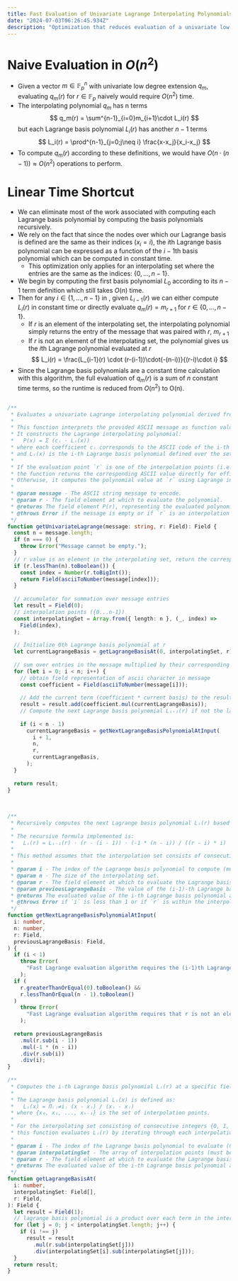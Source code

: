 ```yaml
---  
title: Fast Evaluation of Univariate Lagrange Interpolating Polynomials  
date: "2024-07-03T06:26:45.934Z"  
description: "Optimization that reduces evaluation of a univariate low degree extension at a field element from $O(n^2)$ to $O(n)$ time"
---  
```

# Naive Evaluation  in $O(n^2)$
- Given a vector $m \in \mathbb{F}_p^n$ with univariate low degree extension $q_m$, evaluating $q_m(r)$ for $r \in \mathbb{F}_p$ naively would require $O(n^2)$ time.
- The interpolating polynomial $q_m$ has n terms  
  $$  
  q_m(r) = \sum^{n-1}_{i=0}m_{i+1}\cdot L_i(r)  
  $$
  but each Lagrange basis polynomial $L_i(r)$ has another $n-1$ terms  
  $$  
  L_i(r) = \prod^{n-1}_{j=0;j\neq i} \frac{x-x_j}{x_i-x_j}  
  $$
- To compute $q_m(r)$ according to these definitions, we would have $O(n\cdot(n-1)) \approx O(n^2)$ operations to perform.
# Linear Time Shortcut
- We can eliminate most of the work associated with computing each Lagrange basis polynomial by computing the basis polynomials recursively.
- We rely on the fact that since the nodes over which our Lagrange basis is defined are the same as their indices ($x_i = i$), the $i$th Lagrange basis polynomial can be expressed as a function of the $i-1$th basis polynomial which can be computed in constant time.
  - This optimization only applies for an interpolating set where the entries are the same as the indices: $\{0,\dots,n-1\}$.
- We begin by computing the first basis polynomial $L_0$ according to its $n-1$ term definition which still takes $O(n)$ time.
- Then for any $i \in \{1,\dots,n-1\}$ in ${}$, given $L_{i-1}(r)$ we can either compute $L_i(r)$ in constant time or directly evaluate $q_m(r) = m_{r+1}$ for $r \in \{0,\dots,n-1\}$.
  - If $r$ is an element of the interpolating set, the interpolating polynomial simply returns the entry of the message that was paired with $r$, $m_{r+1}$
  - If $r$ is not an element of the interpolating set, the polynomial gives us the $i$th Lagrange polynomial evaluated at $r$
    $$  
    L_i(r) = \frac{L_{i-1}(r) \cdot (r-(i-1))\cdot(-(n-i))}{(r-i)\cdot i}  
    $$
- Since the Lagrange basis polynomials are a constant time calculation with this algorithm, the full evaluation of $q_m(r)$ is a sum of $n$ constant time terms, so the runtime is reduced from $O(n^2)$ to O(n).

```ts
  
/**  
 * Evaluates a univariate Lagrange interpolating polynomial derived from an ASCII message at a specified field element. 
 * 
 * This function interprets the provided ASCII message as function values at distinct interpolation points (indices). 
 * It constructs the Lagrange interpolating polynomial: 
 *   P(x) = Σ (cᵢ · Lᵢ(x))  
 * where each coefficient cᵢ corresponds to the ASCII code of the i-th character in the message,  
 * and Lᵢ(x) is the i-th Lagrange basis polynomial defined over the set {0, 1, ..., n-1}.  
 * 
 * If the evaluation point `r` is one of the interpolation points (i.e., an integer index within the message length), 
 * the function returns the corresponding ASCII value directly for efficiency. 
 * Otherwise, it computes the polynomial value at `r` using Lagrange interpolation. 
 * 
 * @param message - The ASCII string message to encode.  
 * @param r - The field element at which to evaluate the polynomial.  
 * @returns The field element P(r), representing the evaluated polynomial at `r`.  
 * @throws Error if the message is empty or if `r` is an interpolation point when not handled explicitly.  
 */
function getUnivariateLagrange(message: string, r: Field): Field {  
  const n = message.length;  
  if (n === 0) {  
    throw Error("Message cannot be empty.");  
  }  
  // r value is an element in the interpolating set, return the corresponding message entry  
  if (r.lessThan(n).toBoolean()) {  
    const index = Number(r.toBigInt());  
    return Field(asciiToNumber(message[index]));  
  }  
  
  // accumulator for summation over message entries  
  let result = Field(0);  
  // interpolation points ({0...n-1})  
  const interpolatingSet = Array.from({ length: n }, (_, index) =>  
    Field(index),  
  );  
  
  // Initialize 0th Lagrange basis polynomial at r  
  let currentLagrangeBasis = getLagrangeBasisAt(0, interpolatingSet, r);  
  
  // sum over entries in the message multiplied by their corresponding Lagrange basis evaluations  
  for (let i = 0; i < n; i++) {  
    // obtain field representation of ascii character in message  
    const coefficient = Field(asciiToNumber(message[i]));  
  
    // Add the current term (coefficient * current basis) to the result  
    result = result.add(coefficient.mul(currentLagrangeBasis));  
    // Compute the next Lagrange basis polynomial Lᵢ₊₁(r) if not the last term  
  
    if (i < n - 1)  
      currentLagrangeBasis = getNextLagrangeBasisPolynomialAtInput(  
        i + 1,  
        n,  
        r,  
        currentLagrangeBasis,  
      );  
  }  
  
  return result;  
}  
  
  
  
/**  
 * Recursively computes the next Lagrange basis polynomial Lᵢ(r) based on the previous one Lᵢ₋₁(r).  
 * 
 * The recursive formula implemented is: 
 *   Lᵢ(r) = Lᵢ₋₁(r) · (r - (i - 1)) · (-1 * (n - i)) / ((r - i) * i)  
 * 
 * This method assumes that the interpolation set consists of consecutive integers {0, 1, ..., n-1}, * and that `r` is not an element of this set. 
 * 
 * @param i - The index of the Lagrange basis polynomial to compute (must be ≥ 1).  
 * @param n - The size of the interpolating set.  
 * @param r - The field element at which to evaluate the Lagrange basis polynomial.  
 * @param previousLagrangeBasis - The value of the (i-1)-th Lagrange basis polynomial at `r`.  
 * @returns The evaluated value of the i-th Lagrange basis polynomial at `r`.  
 * @throws Error if `i` is less than 1 or if `r` is within the interpolating set.  
 */
function getNextLagrangeBasisPolynomialAtInput(  
  i: number,  
  n: number,  
  r: Field,  
  previousLagrangeBasis: Field,  
) {  
  if (i < 1)  
    throw Error(  
      "Fast Lagrange evaluation algorithm requires the (i-1)th Lagrange basis value at r to calculate the ith lagrange basis value at r",  
    );  
  if (  
    r.greaterThanOrEqual(0).toBoolean() &&  
    r.lessThanOrEqual(n - 1).toBoolean()  
  )  
    throw Error(  
      "Fast Lagrange evaluation algorithm requires that r is not an element of the interpolating set",  
    );  
  
  return previousLagrangeBasis  
    .mul(r.sub(i - 1))  
    .mul(-1 * (n - i))  
    .div(r.sub(i))  
    .div(i);  
}  
  
/**  
 * Computes the i-th Lagrange basis polynomial Lᵢ(r) at a specific field element `r`.  
 * 
 * The Lagrange basis polynomial Lᵢ(x) is defined as:  
 *   Lᵢ(x) = Π₍ⱼ≠i₎ (x - xⱼ) / (xᵢ - xⱼ)  
 * where {x₀, x₁, ..., xₙ₋₁} is the set of interpolation points.  
 * 
 * For the interpolating set consisting of consecutive integers {0, 1, ..., n-1}, 
 * this function evaluates Lᵢ(r) by iterating through each interpolation point except `xᵢ`.  
 * 
 * @param i - The index of the Lagrange basis polynomial to evaluate (0 ≤ i < n).  
 * @param interpolatingSet - The array of interpolation points (must be distinct).  
 * @param r - The field element at which to evaluate the Lagrange basis polynomial.  
 * @returns The evaluated value of the i-th Lagrange basis polynomial at `r`.  
 */
function getLagrangeBasisAt(  
  i: number,  
  interpolatingSet: Field[],  
  r: Field,  
): Field {  
  let result = Field(1);  
  // lagrange basis polynomial is a product over each term in the interpolating set  
  for (let j = 0; j < interpolatingSet.length; j++) {  
    if (i !== j)  
      result = result  
        .mul(r.sub(interpolatingSet[j]))  
        .div(interpolatingSet[i].sub(interpolatingSet[j]));  
  }  
  return result;  
}
```